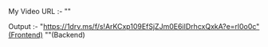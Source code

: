 My Video URL :- ""

Output :- 
   "https://1drv.ms/f/s!ArKCxp109EfSjZJm0E6iIDrhcxQxkA?e=rl0o0c"(Frontend)
   ""(Backend)
           
